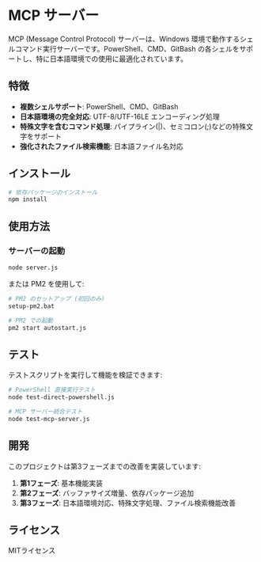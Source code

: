 # MCP サーバー

MCP (Message Control Protocol) サーバーは、Windows 環境で動作するシェルコマンド実行サーバーです。PowerShell、CMD、GitBash の各シェルをサポートし、特に日本語環境での使用に最適化されています。

## 特徴

- **複数シェルサポート**: PowerShell、CMD、GitBash
- **日本語環境の完全対応**: UTF-8/UTF-16LE エンコーディング処理
- **特殊文字を含むコマンド処理**: パイプライン(|)、セミコロン(;)などの特殊文字をサポート
- **強化されたファイル検索機能**: 日本語ファイル名対応

## インストール

```bash
# 依存パッケージのインストール
npm install
```

## 使用方法

### サーバーの起動

```bash
node server.js
```

または PM2 を使用して:

```bash
# PM2 のセットアップ (初回のみ)
setup-pm2.bat

# PM2 での起動
pm2 start autostart.js
```

## テスト

テストスクリプトを実行して機能を検証できます:

```bash
# PowerShell 直接実行テスト
node test-direct-powershell.js

# MCP サーバー統合テスト
node test-mcp-server.js
```

## 開発

このプロジェクトは第3フェーズまでの改善を実装しています:

1. **第1フェーズ**: 基本機能実装
2. **第2フェーズ**: バッファサイズ増量、依存パッケージ追加
3. **第3フェーズ**: 日本語環境対応、特殊文字処理、ファイル検索機能改善

## ライセンス

MITライセンス
